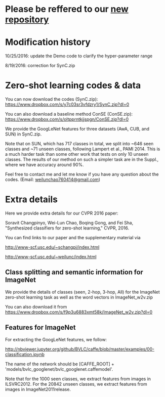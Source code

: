 # Please be reffered to our [new repository](https://github.com/pujols/Zero-shot-learning-journal)

# Modification history
10/25/2016: update the Demo code to clarify the hyper-parameter range

8/19/2016: correction for SynC.zip

# Zero-shot learning codes & data
You can now download the codes (SynC.zip):
https://www.dropbox.com/s/y7c03sr3vfdzry1/SynC.zip?dl=0

You can also download a baseline method ConSE (ConSE.zip):
https://www.dropbox.com/s/oltpprntkjjspgn/ConSE.zip?dl=0

We provide the GoogLeNet features for three datasets (AwA, CUB, and SUN) in SynC.zip.

Note that on SUN, which has 717 classes in total, we split into ~646 seen classes and ~71 unseen classes, following Lampert et al., PAMI 2014. This is a much harder task than some other work that tests on only 10 unseen classes. The results of our method on such a simpler task are in the Suppl., where we have accuracy around 90%.

Feel free to contact me and let me know if you have any question about the codes.
(Email: weilunchao760414@gmail.com)

# Extra details
Here we provide extra details for our CVPR 2016 paper:

Soravit Changpinyo, Wei-Lun Chao, Boqing Gong, and Fei Sha, "Synthesized classifiers for zero-shot learning," CVPR, 2016.

You can find links to our paper and the supplementary material via

http://www-scf.usc.edu/~schangpi/index.html

http://www-scf.usc.edu/~weilunc/index.html

## Class splitting and semantic information for ImageNet
We provide the details of classes (seen, 2-hop, 3-hop, All) for the ImageNet zero-shot learning task as well as the word vectors in ImageNet_w2v.zip

You can also download it from https://www.dropbox.com/s/f9p3u6883xmt58k/ImageNet_w2v.zip?dl=0

## Features for ImageNet
For extracting the GoogLeNet features, we follow:

http://nbviewer.jupyter.org/github/BVLC/caffe/blob/master/examples/00-classification.ipynb

The name of the network should be [CAFFE_ROOT] + 'models/bvlc_googlenet/bvlc_googlenet.caffemodel'.

Note that for the 1000 seen classes, we extract features from images in ILSVRC2012. For the 20842 unseen classes, we extract features from images in ImageNet2011release.
